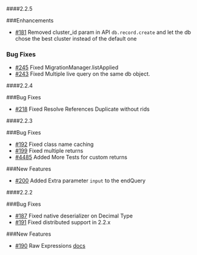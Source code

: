 ####2.2.5

###Enhancements

* [#181](https://github.com/orientechnologies/orientjs/issues/181) Removed cluster_id param in API `db.record.create` and let the db chose the best cluster instead of the default one

### Bug Fixes

* [#245](https://github.com/orientechnologies/orientjs/issues/245) Fixed MigrationManager.listApplied
* [#243](https://github.com/orientechnologies/orientjs/issues/243) Fixed Multiple live query on the same db object.

####2.2.4

###Bug Fixes

* [#218](https://github.com/orientechnologies/orientjs/issues/218) Fixed Resolve References Duplicate without rids

####2.2.3

###Bug Fixes

* [#192](https://github.com/orientechnologies/orientjs/issues/192) Fixed class name caching
* [#199](https://github.com/orientechnologies/orientjs/issues/199) Fixed multiple returns
* [#4485](https://github.com/orientechnologies/orientdb/issues/4485) Added More Tests for custom returns
 
###New Features

* [#200](https://github.com/orientechnologies/orientjs/issues/200) Added Extra parameter `input` to the endQuery

####2.2.2

###Bug Fixes

* [#187](https://github.com/orientechnologies/orientjs/issues/187) Fixed native deserializer on Decimal Type
* [#191](https://github.com/orientechnologies/orientjs/issues/191) Fixed distributed support in 2.2.x

###New Features

* [#190](https://github.com/orientechnologies/orientjs/pull/190) Raw Expressions [docs](https://github.com/orientechnologies/orientdb-docs/blob/master/OrientJS-Query-Insert.md#raw-expressions)
